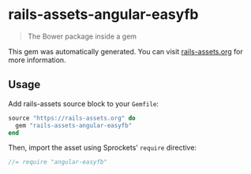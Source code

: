 # rails-assets-angular-easyfb

> The Bower package inside a gem

This gem was automatically generated. You can visit [rails-assets.org](https://rails-assets.org) for more information.

## Usage

Add rails-assets source block to your `Gemfile`:

```ruby
source "https://rails-assets.org" do
  gem "rails-assets-angular-easyfb"
end

```

Then, import the asset using Sprockets’ `require` directive:

```js
//= require "angular-easyfb"
```
